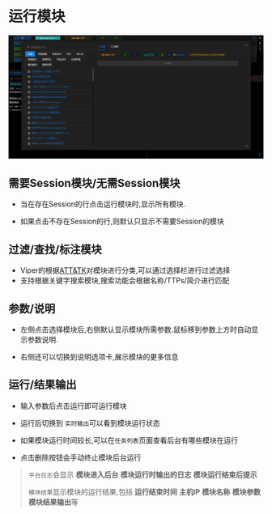 # 运行模块

![img.png](webp/run_module/img.png)

## 需要Session模块/无需Session模块

+ 当在存在Session的行点击运行模块时,显示所有模块.

+ 如果点击不存在Session的行,则默认只显示不需要Session的模块

## 过滤/查找/标注模块

+ Viper的根据[ATT&TK](https://attack.mitre.org/)对模块进行分类,可以通过选择栏进行过滤选择
+ 支持根据关键字搜索模块,搜索功能会根据名称/TTPs/简介进行匹配

## 参数/说明

+ 左侧点击选择模块后,右侧默认显示模块所需参数.鼠标移到参数上方时自动显示参数说明.

+ 右侧还可以切换到说明选项卡,展示模块的更多信息

## 运行/结果输出

+ 输入参数后点击运行即可运行模块

+ 运行后切换到 `实时输出`可以看到模块运行状态

+ 如果模块运行时间较长,可以在`任务列表`页面查看后台有哪些模块在运行

+ 点击删除按钮会手动终止模块后台运行

> `平台日志`会显示 **模块进入后台** **模块运行时输出的日志** **模块运行结束后提示**
>
> `模块结果`显示模块的运行结果,包括 **运行结束时间** **主机IP** **模块名称** **模块参数** **模块结果输出**等
